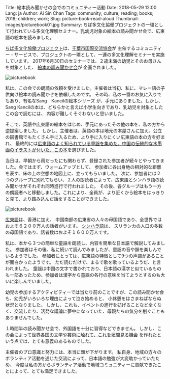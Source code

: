 Title: 絵本読み聞かせの会でのコミュニティー活動
Date: 2018-05-29 12:00
Lang: ja
Author: Ai Sin Chan
Tags: community; culture; reading; books; 2018; children; work;
Slug: picture-book-read-aloud
Thumbnail: images/picturebook01.jpg
Summary: ちば多文化協働プロジェクトの一環として行われている多文化理解セミナー。乳幼児対象の絵本の読み聞かせ会で、広東語の絵本を読みました。


[ちば多文化協働プロジェクト](https://www.facebook.com/chibatabunka26/)は、[千葉市国際交流協会](http://www.ccia-chiba.or.jp/)が
主催するコミュニティー・サービスで、プロジェクトの一環として、一連の多文化理解セミナーを実施しています。
2017年6月30日のセミナーでは、２歳未満の幼児とそのお母さんを対象とした、
[絵本の読み聞かせ会](https://www.facebook.com/chibatabunka26/photos/a.251790238338189.1073741828.249270128590200/681464832037392/?type=1&theater)が
企画されました。

![picturebook](/images/picturebook01.jpg)

私は、この会での朗読の依頼を受けました。主催者は当初、私に、マレー語の子供向け絵本の読み聞かせを依頼したのです。
その時、私の一番のお気に入りでもあり、有名なSang　Kancilの絵本シリーズ 
が、手元にありました。しかし、Sang Kancilの本は、どちらかと言えば小学生向きであり、乳幼児を対象としたこの会で読むには、
内容が難しくそぐわないと思いました。


そこで、英語や広東語の絵本をはじめ、手元にあったその他の本を、私の方から逆提案しました。
しかし、主催者は、英語の本は地元の本屋さんに加え、公立の図書館でもたくさん手に入るため、より手に入りにくい広東語の本の方を好まれ、
最終的には[広東語のよく知られている童謡を集めた、中国の伝統的な水墨画のイラストが付いた、この本](https://baike.baidu.com/item/%E8%80%81%E5%B9%BF%E6%96%B0%E6%B8%B8%E4%B9%8B%E5%B9%BF%E5%BA%9C%E7%AB%A5%E8%B0%A3/16282334)を選びました。

当日は、早朝から雨だったにも関わらず、登録された参加者が続々とやってきました。会ではまず、ウォームアップとして、
参加者に各出身地の相対的な距離を表す、床の上の空想の地図上に、立ってもらいました。
次に、参加者には２つのグループに別れてもらい、２人の朗読者によって、広東語とシンハラ語の読み聞かせがそれぞれ同時進行で行われました。
その後、各グループはもう一方の朗読者へと移動しました。これにより、全員が、より近くから絵本をはっきりと見て、より踏み込んだ話をすることができました。

![picturebook](/images/picturebook02.jpg)


[広東語](https://ja.wikipedia.org/wiki/%E5%BA%83%E6%9D%B1%E8%AA%9E)は、香港に加え、
中国南部の広東省の人々の母国語であり、全世界ではおよそ６２００万人の話者がいます。
[シンハラ語](https://ja.wikipedia.org/wiki/%E3%82%B7%E3%83%B3%E3%83%8F%E3%83%A9%E8%AA%9E)は、
スリランカの人口の多数の母国語であり、話者数はおよそ１６００万人です。


私は、本から３つの簡単な童謡を朗読し、内容を簡単な日本語で解説してみました。
参加者はその後、私に続いて読んでみましたが、童謡の音や韻を楽しんでいるようでした。
参加者にとっては、広東語の特徴として9つの声調があることが面白かったようです。
ただ読むだけで、まるで歌を歌っているようだ、と言われました。
童謡は中国の文字で書かれており、日本語の漢字と似ているものも一部あったため、参加者は漢字から童謡の各行の意味を当てようとするのも大いに楽しんでいました。


幼児の参加するアクティビティーでは当たり前のことですが、この読み聞かせ会も、幼児がいろいろな理由によって泣き始めると、
小休憩をはさまねばならぬ状況となりました。
しかし、これも、イベントの進行を妨げることなど全くなく、交流したり、活発な議論に夢中になっていた、母親たちの気分を削ぐこともありませんでした。


１時間半の読み聞かせ会で、外国語を十分に習得などできません。
しかし、この会によって[世界各国の文学や芸術に触れて、これを垣間見る機会](https://www.facebook.com/chibatabunka26/posts/698450657005476)
を作れたという点では、とても意義のあるものでした。


主催者のプロ意識と努力には、本当に頭が下がります。
私自身、地域の方々のボランティア活動を通じた交流によって、日本語の勉強が大変助かっていたため、
今度は私の方からボランティア活動で地域コミュニティーに貢献できたことによって、とても満足できました。
